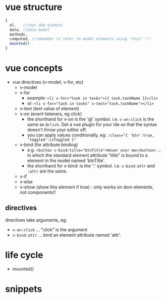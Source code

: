 # vue structure
```js
{
  el,   //root dom element
  data, //data model
  methods,
  computed, //remember to refer to model elements using "this" !!!
  mounted()
}
```

# vue concepts
- vue directives (v-model, v-for, etc)
  - v-model
  - v-for
    - example: `<li v-for="task in tasks">{{ task.taskName }}</li>`
    - or: `<li v-for="task in tasks" v-text="task.taskName"></li>`
  - v-text (text value of element)
  - v-on (event listeners, eg click)
    - the shorthand for v-on is the '@' symbol. i.e. `v-on:click` is the same as `@click`. Get a vue plugin for your ide so that the syntax doesn't throw your editor off.
    - you can apply values conditionally, eg: `:class="{ 'btn':true, 'toggled':isToggled }"`
  - v-bind (for attribute binding)
    - e.g. `<button v-bind:title="btnTitle">Hover over me</button>` ... in which the standard element attribute "title" is bound to a element in the model named 'btnTitle'.
    - the shorthand for v-bind: is the ':' symbol. i.e. `v-bind:attr` and `:attr` are the same.
  - v-if
  - v-else
  - v-show (show this element if true) : only works on dom elements, not components!!

## directives
directives take arguments, eg:
  - `v-on:click` ... "click" is the argument
  - `v-bind:attr` ... bind an element attribute named 'attr'.

# life cycle
- mounted()


# snippets

